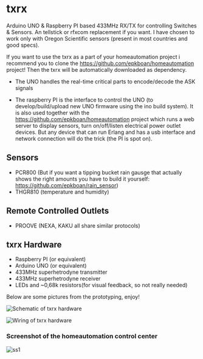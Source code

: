 # txrx

Arduino UNO & Raspberry PI  based 433MHz RX/TX for controlling Switches &amp; Sensors. An tellstick or rfxcom replacement if you want. I have chosen to work only with Oregon Scientific sensors (present in most countries and good specs). 

If you want to use the txrx as a part of your homeautomation project i recommend you to clone the https://github.com/epkboan/homeautomation project! Then the txrx will be automatically downloaded as dependency.

- The UNO handles the real-time critical parts to encode/decode the ASK signals

- The raspberry PI is the interface to control the UNO (to develop/build/upload new UNO firmware using the ino build system). It is also used together with the https://github.com/epkboan/homeautomation project which runs a web server to display sensors, turn on/off/listen electrical power outlet devices. But any device that can run Erlang and has a usb interface and network connection will do the trick (the PI is spot on).

## Sensors
* PCR800 (But if you want a tipping bucket rain gausge that actually shows the right amounts you have to build it yourself: https://github.com/epkboan/rain_sensor)
* THGR810 (temperature and humidity)

## Remote Controlled Outlets
* PROOVE (NEXA, KAKU all share similar protocols)

## txrx Hardware
* Raspberry PI (or equivalent)
* Arduino UNO (or equivalent)
* 433MHz superhetrodyne transmitter
* 433MHz superhetrodyne receiver
* LEDs and ~0,68k resistors(for visual feedback, so not really needed)

Below are some pictures from the prototyping, enjoy!

![Schematic of txrx hardware](https://github.com/epkboan/epkboan.github.io/blob/master/txrx_schem.png?raw=true "Schematic: txrx Hardware")



![Wiring of txrx hardware](https://github.com/epkboan/epkboan.github.io/blob/master/txrx_bb.png?raw=true "Breadboard: txrx Hardware")

### Screenshot of the homeautomation control center
![ss1](https://github.com/epkboan/epkboan.github.io/blob/master/homeautomation_1.JPG "The control centre")

